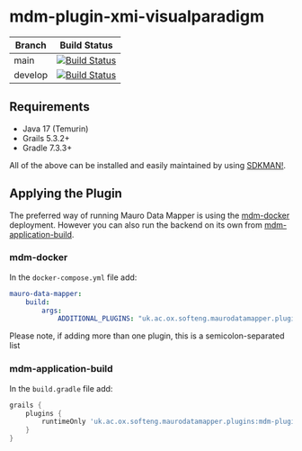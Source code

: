 # mdm-plugin-xmi-visualparadigm

| Branch | Build Status                                                                                                                                                                                                                                                |
| ------ |-------------------------------------------------------------------------------------------------------------------------------------------------------------------------------------------------------------------------------------------------------------|
| main | [![Build Status](https://jenkins.cs.ox.ac.uk/buildStatus/icon?job=Mauro+Data+Mapper+Plugins%2Fmdm-plugin-xmi-visualparadigm%2Fmain)](https://jenkins.cs.ox.ac.uk/blue/organizations/jenkins/Mauro%20Data%20Mapper%20Plugins%2Fmdm-plugin-xmi-visualparadigm/branches) |
| develop | [![Build Status](https://jenkins.cs.ox.ac.uk/buildStatus/icon?job=Mauro+Data+Mapper+Plugins%2Fmdm-plugin-xmi-visualparadigm%2Fdevelop)](https://jenkins.cs.ox.ac.uk/blue/organizations/jenkins/Mauro%20Data%20Mapper%20Plugins%2Fmdm-plugin-xmi-visualparadigm/branches)        |

## Requirements

* Java 17 (Temurin)
* Grails 5.3.2+
* Gradle 7.3.3+

All of the above can be installed and easily maintained by using [SDKMAN!](https://sdkman.io/install).

## Applying the Plugin

The preferred way of running Mauro Data Mapper is using the [mdm-docker](https://github.com/MauroDataMapper/mdm-docker) deployment. However you can
also run the backend on its own from [mdm-application-build](https://github.com/MauroDataMapper/mdm-application-build).

### mdm-docker

In the `docker-compose.yml` file add:

```yml
mauro-data-mapper:
    build:
        args:
            ADDITIONAL_PLUGINS: "uk.ac.ox.softeng.maurodatamapper.plugins:mdm-plugin-xmi-visualparadigm:1.0.1"
```

Please note, if adding more than one plugin, this is a semicolon-separated list

### mdm-application-build

In the `build.gradle` file add:

```groovy
grails {
    plugins {
        runtimeOnly 'uk.ac.ox.softeng.maurodatamapper.plugins:mdm-plugin-xmi-visualparadigm:1.0.1'
    }
}
```
